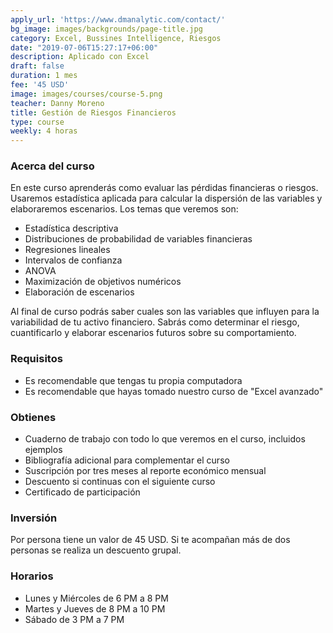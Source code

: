 ```yaml
---
apply_url: 'https://www.dmanalytic.com/contact/'
bg_image: images/backgrounds/page-title.jpg
category: Excel, Bussines Intelligence, Riesgos
date: "2019-07-06T15:27:17+06:00"
description: Aplicado con Excel
draft: false
duration: 1 mes
fee: '45 USD'
image: images/courses/course-5.png
teacher: Danny Moreno
title: Gestión de Riesgos Financieros
type: course
weekly: 4 horas
---
```



### Acerca del curso

En este curso aprenderás como evaluar las pérdidas financieras o riesgos. Usaremos estadística aplicada para calcular la dispersión de las variables y elaboraremos escenarios. Los temas que veremos son:

- Estadística descriptiva
- Distribuciones de probabilidad de variables financieras
- Regresiones lineales
- Intervalos de confianza
- ANOVA
- Maximización de objetivos numéricos
- Elaboración de escenarios

Al final de curso podrás saber cuales son las variables que influyen para la variabilidad de tu activo financiero. Sabrás como determinar el riesgo, cuantificarlo y elaborar escenarios futuros sobre su comportamiento.</p>


### Requisitos

* Es recomendable que tengas tu propia computadora
* Es recomendable que hayas tomado nuestro curso de "Excel avanzado"

### Obtienes

* Cuaderno de trabajo con todo lo que veremos en el curso, incluidos ejemplos
* Bibliografía adicional para complementar el curso
* Suscripción por tres meses al reporte económico mensual
* Descuento si continuas con el siguiente curso
* Certificado de participación


### Inversión

Por persona tiene un valor de 45 USD. Si te acompañan más de dos personas se realiza un descuento grupal.

### Horarios

- Lunes y Miércoles de 6 PM a 8 PM
- Martes y Jueves de 8 PM a 10 PM
- Sábado de 3 PM a 7 PM
